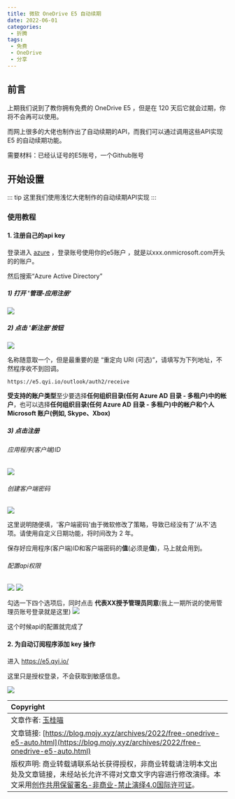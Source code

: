 ```yaml
---
title: 微软 OneDrive E5 自动续期
date: 2022-06-01
categories:
 - 折腾
tags:
 - 免费
 - OneDrive
 - 分享
---
```


## 前言

上期我们说到了教你拥有免费的 OneDrive E5 ，但是在 120 天后它就会过期，你将不会再可以使用。

而网上很多的大佬也制作出了自动续期的API，而我们可以通过调用这些API实现 E5 的自动续期功能。

需要材料：已经认证号的E5账号，一个Github账号

## 开始设置

::: tip
这里我们使用浅忆大佬制作的自动续期API实现
:::

### 使用教程

#### 1. 注册自己的api key

登录进入 [azure](https://portal.azure.com)  ，登录账号使用你的e5账户 ，就是以xxx.onmicrosoft.com开头的的账户。

然后搜索“Azure Active Directory”

##### 1) 打开 '管理-应用注册'

<img src='https://img.qyi.io/images/2021/03/15/image4a16f92abda6ef1f.png'>

##### 2) 点击 '新注册'按钮

<img src='https://img.qyi.io/images/2020/03/02/5Hwwm2M43k642e14d99337925c.png'>

名称随意取一个，但是最重要的是 “重定向 URI (可选)”，请填写为下列地址，不然程序收不到回调。

```
https://e5.qyi.io/outlook/auth2/receive
```

<strong>受支持的账户类型</strong>至少要选择<strong>任何组织目录(任何 Azure AD 目录 - 多租户)中的帐户</strong>，也可以选择<strong>任何组织目录(任何 Azure AD 目录 - 多租户)中的帐户和个人 Microsoft 账户(例如, Skype、Xbox)</strong>

##### 3) 点击注册

###### 应用程序(客户端)ID
<img src='https://img.qyi.io/images/2020/03/02/chrome_vS9GTJrEmLff410ed40e26b912.png'>

###### 创建客户端密码
<img src='https://img.qyi.io/images/2020/03/02/vFP2hwG0DJ82d229f4e1db3b8c.png'>

这里说明随便填，'客户端密码'由于微软修改了策略，导致已经没有了'从不'选项。请使用自定义日期功能，将时间改为 2 年。

保存好应用程序(客户端)ID和客户端密码的<strong>值</strong>(必须是<strong>值</strong>)，马上就会用到。

###### 配置api权限

<img src='https://img.qyi.io/images/2020/03/02/486QCsp5Lq88822506ae0778f5.png'>
<img src='https://img.qyi.io/images/2020/03/02/BAAxoWLsJCb8bdfc017e9e6ec0.png'>

勾选一下四个选项后，同时点击 <strong>代表XX授予管理员同意</strong>(我上一期所说的使用管理员账号登录就是这里)
<img src='https://img.qyi.io/images/2020/03/02/dLBbs5dPsQef092254dea7b423.png'>

这个时候api的配置就完成了

#### 2. 为自动订阅程序添加 key 操作

进入 https://e5.qyi.io/

这里只是授权登录，不会获取到敏感信息。

<img src='https://img.qyi.io/images/2021/02/07/MqFWUocRk2223d51a83136b771.png'>


<br>

| Copyright |
| :-----|
| 文章作者: <a href="mailto:abcd2890000456@126.com">玉桂喵</a> |
| 文章链接: [https://blog.mojy.xyz/archives/2022/free-onedrive-e5-auto.html](https://blog.mojy.xyz/archives/2022/free-onedrive-e5-auto.html) |
| 版权声明: 商业转载请联系站长获得授权，非商业转载请注明本文出处及文章链接，未经站长允许不得对文章文字内容进行修改演绎。本文采用[创作共用保留署名-非商业-禁止演绎4.0国际许可证](https://creativecommons.org/licenses/by-nc-nd/4.0/)。 |
